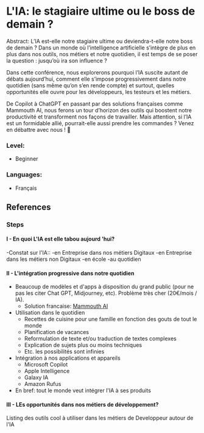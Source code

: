 # L'IA: le stagiaire ultime ou le boss de demain ?
Abstract: 
L’IA est-elle notre stagiaire ultime ou deviendra-t-elle notre boss de demain ? Dans un monde où l’intelligence artificielle s’intègre de plus en plus dans nos outils, nos métiers et notre quotidien, il est temps de se poser la question : jusqu’où ira son influence ?

Dans cette conférence, nous explorerons pourquoi l’IA suscite autant de débats aujourd’hui, comment elle s’impose progressivement dans notre quotidien (sans même qu’on s’en rende compte) et surtout, quelles opportunités elle ouvre pour les développeurs, les testeurs et les métiers.

De Copilot à ChatGPT en passant par des solutions françaises comme Mammouth AI, nous ferons un tour d’horizon des outils qui boostent notre productivité et transforment nos façons de travailler. Mais attention, si l’IA est un formidable allié, pourrait-elle aussi prendre les commandes ? Venez en débattre avec nous ! 🚀

### Level: 
- Beginner
### Languages: 
- Français
## References
### Steps
#### I - En quoi L'IA est elle tabou aujourd 'hui?

-Constat sur l'IA::
-en Entreprise dans nos métiers Digitaux
-en Entreprise dans les métiers non Digitaux
-en école
-au quotidien

#### II - L'intégration progressive dans notre quotidien
- Beaucoup de modèles et d'apps à disposition du grand public (pour ne pas les citer Chat GPT, Midjourney, etc). Problème très cher (20€/mois / IA). 
	- Solution francaise: [Mammouth AI](https://mammouth.ai/")
- Utilisation dans le quotidien
	- Recettes de cuisine pour une famille en fonction des gouts de tout le monde
	- Planification de vacances
	- Reformulation de texte et/ou traduction de textes complexes
	- Explication de sujets plus ou moins techniques
	- Etc. les possibilités sont infinies
- Intégration à nos applications et appareils
	- Microsoft Copilot
	- Apple Intelligence
	- Galaxy IA
	- Amazon Rufus
- En bref: tout le monde veut intégrer l'IA à ses produits
#### III - LEs opportunités dans nos métiers de développement?

Listing des outils cool à utiliser dans les métiers de Developpeur autour de l'IA

